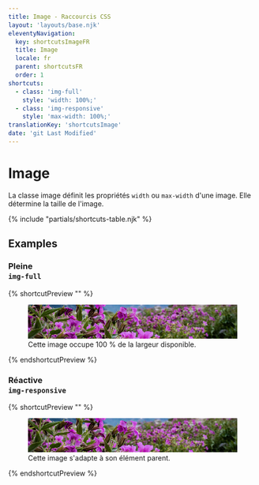 ```yaml
---
title: Image - Raccourcis CSS
layout: 'layouts/base.njk'
eleventyNavigation:
  key: shortcutsImageFR
  title: Image
  locale: fr
  parent: shortcutsFR
  order: 1
shortcuts:
  - class: 'img-full'
    style: 'width: 100%;'
  - class: 'img-responsive'
    style: 'max-width: 100%;'
translationKey: 'shortcutsImage'
date: 'git Last Modified'
---
```


# Image

La classe image définit les propriétés `width` ou `max-width` d'une image. Elle détermine la taille de l'image.

{% include "partials/shortcuts-table.njk" %}

## Examples

### Pleine<br/>`img-full`

{% shortcutPreview "" %}

<figure>
  <img src="/images/common/css-shortcuts/image-example.png" alt="Une bannière horizontale avec des fleurs violettes." class="img-full"/>
  <figcaption>Cette image occupe 100 % de la largeur disponible.</figcaption>
</figure>
{% endshortcutPreview %}

### Réactive<br/>`img-responsive`

{% shortcutPreview "" %}

<figure class="container-md">
  <img src="/images/common/css-shortcuts/image-example.png" alt="Une bannière horizontale avec des fleurs violettes." class="img-responsive"/>
  <figcaption>Cette image s'adapte à son élément parent.</figcaption>
</figure>
{% endshortcutPreview %}
